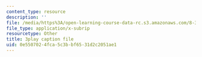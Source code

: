 ```yaml
---
content_type: resource
description: ''
file: /media/https%3A/open-learning-course-data-rc.s3.amazonaws.com/8-333-statistical-mechanics-i-statistical-mechanics-of-particles-fall-2013/0e5507024fca5c3bbf6531d2c2051ae1_Lt8FtWsq0q0.vtt
file_type: application/x-subrip
resourcetype: Other
title: 3play caption file
uid: 0e550702-4fca-5c3b-bf65-31d2c2051ae1
---
```

